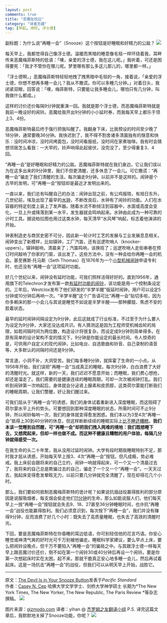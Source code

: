 ```yaml
---
layout: post
comments: true
title: "恶魔在枕边"
category: "译者无疆"
tag: [早起, 闹铃, 浮士德]
---
```


副标题：为什么说“再睡一会”（Snooze）这个按钮是好睡眠和好精力的公敌？
![](http://ww2.sinaimg.cn/large/70585979tw1eevsoiyj2oj20ho09yt9t.jpg)

每天早上，我都觉得自己像浮士德。温暖而黑暗的睡意像毛毯一样环绕着我，耳畔传来恶魔梅菲斯特的低语：「噢，亲爱的浮士德，我在这儿呢。」我听着，可还是困得要死：「我才不管你在哪儿呢。梦里哪有那么多这儿那儿的，哪里都一样。」

「浮士德啊，」恶魔梅菲斯特轻轻地拽了拽黑暗中毛毯的一角，接着说，「亲爱的浮士德，你想不想再多睡一会儿？我从不撒谎。你可以多睡几分钟。」对着日头，我闭紧双眼，回答说：「噢，梅菲斯特，只要能让我多睡会儿，哪怕只有几分钟，叫我做什么都成。」

这样的讨价还价每隔9分钟就重演一回。我就是那个浮士德，而恶魔梅菲斯特就是我前一晚设好的闹铃。恶魔给我开出9分钟的小小延时券，而我每天早上都乐于领上3、4份。

恶魔梅菲斯特最后终于强行把我叫醒了。我翻身下床，比我预设的时间至少晚了18分钟，通常要晚36分钟。我快迟到了，我不得不割舍诸多清晨独有的惬意和快乐：没时间冲凉，没时间烤面包，没时间看报纸，没时间在家煮咖啡。我有时会猜想邻居怎么看我：一大早的，铃声响得此起彼伏，没完没了，至少得重复3、4回。

“再睡一会”是好睡眠和好精力的公敌。恶魔梅菲斯特就在我们身边，它让我们误以为在这多出来的9分钟里，我们不但更清醒，还多休息了一会儿。可它撒谎：“再睡一会”骗走了我们清醒的生活，每次骗走9分钟。以前并不是这样的。闹钟是个古早的发明，可“再睡一会”按钮却是最近才发明出来的。

一直以来，我们总有叫醒自己的办法：闹钟出现之前，有公鸡报晓，有旭日东升。几世纪前，埃及出现了最早的[水钟](http://books.google.com.hk/books?id=fyBb_Xh5hqIC&lpg=PT56&dq=water+clocks&pg=PT56&redir_esc=y#v=onepage&q&f=false&hl=zh-CN&sourceid=cndr)，不断改良后，水钟有了闹铃的功能。人们在水容器的特定刻度上装上了发声器。随着水流不断倾注到容器中，水面或高度会变化，一旦上升或降落到某一水平，发生器就会鸣响起来。水钟由此成为一种可靠的计时工具。据说柏拉图也用过这类水钟，每天清早“水风琴”响起，标志着他演讲的开始。

钟表制造史与商贸史密不可分，因此新一轮计时工艺的发展与工业发展息息相关。闹钟变出了新模样，比如镇钟，工厂汽笛，还有巡逻吹哨人（knocker-uppers）。镇钟敲响，清晨来了；汽笛鸣响，该换班了；巡逻吹哨人走街串巷在预订时间敲响了你家的门窗，该出发了。这些方法中，没有一种会给你再睡一会的机会。甚至赛斯·托马斯（Seth Thomas）在1876年为一个[小型机械闹钟](http://clockhistory.com/alarmClockHistory/)申请专利时，也还没有“再睡一会”这项延时功能。

好几个世纪以来，闹钟没有延时功能，可我们照样活得好好的。直到1956年，通用旗下的Telechron才发布第一款[有延时功能的闹铃](http://www.telechron.net/eod/7h241.htm)，该功能是用一个控制条设定的。三年后，Westclox发布了他们研发的“半梦半醒”版延时闹钟，用户可以设定5分钟或10分钟后再响一次。“半梦半醒”这个广告语可比“再睡一会”贴切多啦，因为你多赖床的那一小会儿与其说是睡觉不如说是半梦半醒——那种朦胧、焦虑不安的胶着状态。

最早的延时闹钟间隔设定为9分钟，此后这就成了行业标准，不过至于为什么要人为设定为9分钟，大家还没达成共识。有人猜测这是因为工程师受机械齿轮的局限，如若间隔时间为两位数，构造设计将很复杂，而设定成9分钟则简单得多。在原有简单的设计架构不变的情况下，9分钟是你能设定的最长时间。令人惊奇的是，可供用户自定义的现代闹钟，比如电台、自选歌曲和铃音、自己录制的语音等，大多默认的间隔时间还是9分钟。

常言道，小洞不补，大洞受苦。我们每多睡9分钟，就挥霍了生命的一小点。从1956年开始，我们误把"再睡一会"当成真正的睡眠，每次9分钟，白白浪费了大好的清醒时光。就这样，新的一天，我们迟迟不愿意开始；而睡眠，我们费心想抢，却还是溜走了。我们需要的是健康连续的睡眠周期，可却一次次被闹钟打乱。我们听到闹钟第一次响起后，身体就会分泌肾上腺素和皮质醇，这类荷尔蒙能打断我们的睡眠周期，让我们警醒，好让我们醒过来。

可我们屈从于“再睡一会”的诱惑，我们的身体试着重新进入深度睡眠，而这阻碍了荷尔蒙水平上升的势头。可要想回到那种深度睡眠的状态，所需时间可不止9分钟，所以闹铃每响一次，我们的身体就变得愈发困惑。我们本以为3至4次“再睡一会”抵得上30到40分钟的休息，但这样断断续续的睡眠实际上[比不睡还糟糕](http://www.maimonidesmed.org/Main/News/The-Snooze-Button-Friend-or-Foe-236.aspx)。**我们本该一觉睡到自然醒，可“再睡一会”却把我们拽入两难的境地：我们既想睡下去，又想爬起来，但却一样也做不成。而这种不健康且糟糕的用户体验，每隔几分钟就得感受一次。**

在我生命的头二十年里，我从没用过延时闹钟。大学有段时期我睡眠特别不足，那时我才屈从诱惑，开始每天早上按3、4次“再睡一会”按钮。但凡成瘾，势必难戒。我上床前会跟将来的自己立约，闹钟一响就得起床，可一个又一个清晨过去了，我将来的自己总是欺骗过去的自己，骗走了一个又一个“再睡一会”。一天天过去，我起床变得愈发晕眩无力，以前只要几分钟就完全清醒了，现在却得花几个小时。

那么，我们要如何抵制恶魔梅菲斯特的诡计呢？如果说抗烟战役赢得胜利的部分原因是说服吸烟者，每支烟会偷走他们[11分钟](http://www.ncbi.nlm.nih.gov/pmc/articles/PMC1117323/)的生命，那么如能说服人们，他们每天早上一按“再睡一会”按钮就会失去9、18、27甚至36分钟睡眠时间，也许抗“再睡一会”战役也能赢得胜利。我们必须意识到，每次按下“再睡一会”，我们并没有赚得9分钟，反而浪费了好几个小时：既失去了高质量睡眠，也失去了高效的清醒时光。

下回，要是恶魔梅菲斯特在你昏睡的耳边低语，你可别轻信他的花言巧语。你安心睡觉或神清气爽的好时光可千万别被他骗走。睡眠科学家建议，要么早点上床，要么把闹铃设晚点，但千万不要陷入“再睡一会”的骗局之中。与其跟浮士德一样每天早上跟恶魔讨价还价，倒不如在第一个闹铃30或40分钟后再设一个闹铃。要是你第一次想起床时实在太困，起不来，那就干脆真正安心地多睡一会儿，然后再试着起床。这是一场抗击“再睡一会”的战役，但我们可以从明天早上开始，战胜它。

***
原文：[The Devil Is in Your Snooze Button](http://www.psmag.com/navigation/health-and-behavior/devil-snooze-button-sleeping-sleep-morning-68787/)发表于*Pacific Standard*    
作者：[Casey N. Cep](http://caseycep.com/)  哈佛大学文学学士、剑桥大学神学硕士
长期为*The New York Times, The New Yorker, The New Republic, The Paris Review *等杂志撰稿。
![](http://ww2.sinaimg.cn/large/70585979tw1eevteko97ej20cg0850ts.jpg)

图片来源：[gizmodo.com](http://gizmodo.com/5949809/why-the-snooze-button-is-ruining-your-sleep/all)
译者：yihan @ [杰罗姆之友翻译小组](http://i.youku.com/jeromefellows)
P.S. 译完这篇文章后，我默默地关掉了Snooze功能，你呢？
![](http://ww2.sinaimg.cn/large/70585979tw1eevtkr73l3j20gf05rmxi.jpg)
